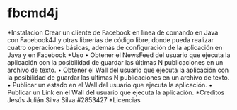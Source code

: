 # fbcmd4j
*Instalacion
Crear un cliente de Facebook en línea de comando en Java con Facebook4J y otras librerías de código libre, donde pueda realizar cuatro operaciones básicas, además de configuración de la aplicación en Java y en Facebook
*Uso
• Obtener el NewsFeed del usuario que ejecuta la aplicación con la posibilidad de guardar las últimas N publicaciones en un archivo de texto.
• Obtener el Wall del usuario que ejecuta la aplicación con la posibilidad de guardar las últimas N publicaciones en un archivo de texto.
• Publicar un estado en el Wall del usuario que ejecuta la aplicación.
• Publicar un Link en el Wall del usuario que ejecuta la aplicación.
*Creditos
Jesús Julián Silva Silva #2853427
*Licencias
